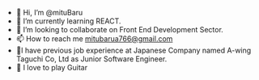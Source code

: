 - 👋 Hi, I’m @mituBaru
- 🌱 I’m currently learning REACT.
- 💞️ I’m looking to collaborate on Front End Development Sector.
- 📫 How to reach me mitubarua766@gmail.com
- 🧾I have previous job experience at Japanese Company named A-wing Taguchi Co, Ltd as Junior Software Engineer.
- 🎸 I love to play Guitar
<!---
mituBarua/mituBarua is a ✨ special ✨ repository because its `README.md` (this file) appears on your GitHub profile.
You can click the Preview link to take a look at your changes.
--->
